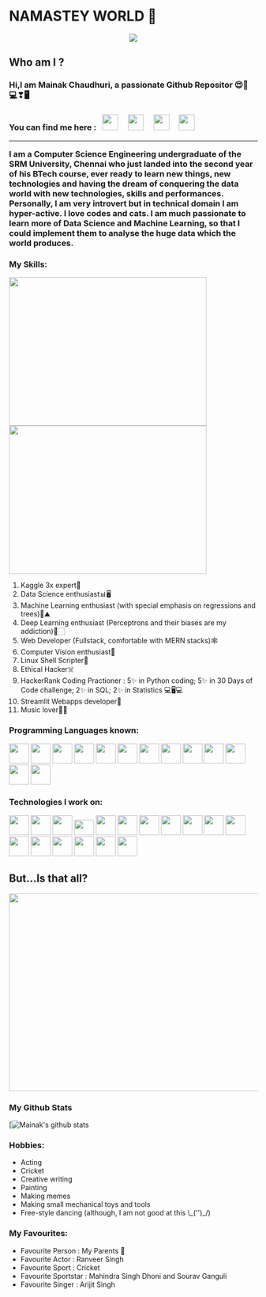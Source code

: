 # NAMASTEY WORLD 🙏
<center><img src="https://media3.giphy.com/media/SbKNFpFZEumGTkgPgA/source.gif"></center>
 
## Who am I ?
<h3> Hi,I am Mainak Chaudhuri, a passionate Github Repositor 😍💖💻❣🖥</h3>
<h3> You can find me here : 
<span><a href="http://www.github.com/MainakRepositor" title="Github"><i style="margin-right: 0.5em; color: #FFFFFF;" class="icon-home icon-4x"></i><img height="32" width="32" src="https://cdn.jsdelivr.net/npm/simple-icons@latest/icons/github.svg" /></a>&nbsp&nbsp&nbsp<a href="https://www.linkedin.com/in/mainak-chaudhuri-127898176/" title="Linkedin"><i style="margin-right: 0.5em;" class="icon-home icon-4x"></i><img height="32" width="32" src="https://user-images.githubusercontent.com/64016811/90974022-11a8ca00-e545-11ea-96a5-945e6704f134.png" /></a>&nbsp&nbsp&nbsp<a href="https://www.kaggle.com/mainakchaudhuri" title="Kaggle"><i style="margin-right: 0.5em;" class="icon-home icon-4x"></i><img height="32" width="32" src="https://user-images.githubusercontent.com/64016811/90973912-fee1c580-e543-11ea-8bd8-d5c75824b0df.png" /></a>&nbsp&nbsp&nbsp<a href="https://www.hackerrank.com/sultankhilji001" title="HackerRank"><i style="margin-right: 0.5em;" class="icon-home icon-4x"></i><img height="32" width="32" src="https://user-images.githubusercontent.com/64016811/90974048-3c931e00-e545-11ea-9a62-608a72609c14.png" /></a></span>
<br>
<hr>
I am a Computer Science Engineering undergraduate of the SRM University, Chennai who just landed into the second year of his BTech course, ever ready to learn new things, new technologies and having the dream of conquering the data world with new technologies, skills and performances. Personally, I am very introvert but in technical domain I am hyper-active. I love codes and cats. I am much passionate to learn more of Data Science and Machine Learning, so that I could implement them to analyse the huge data which the world produces.
<br>

### My Skills:
<span><img height="300" width="400" src="https://lh3.googleusercontent.com/proxy/w03M-2k3dQ9kFrapQmCrieFqJkv1HxTOb2A60Z3GdSlUgp0R-ulNy2D_TiEHCerlBx_7QPEeucGycLh49zaOuP4FlYJe"/>    <img height="300" width="400" src="https://i.pinimg.com/originals/2e/b2/5d/2eb25d7e596698a326cb18ea6ad72f2a.gif"></span>
<ol>
  <li>Kaggle 3x expert🦢</li>
  <li>Data Science enthusiast📊🖥</li>
  <li>Machine Learning enthusiast (with special emphasis on regressions and trees)🌳⛰️</li>
  <li>Deep Learning enthusiast (Perceptrons and their biases are my addiction)🧠🏻</li>
  <li>Web Developer (Fullstack, comfortable with MERN stacks)🕸️</li>
  <li>Computer Vision enthusiast🤖</li>
  <li>Linux Shell Scripter🐧</li>
  <li>Ethical Hacker☠️</li>
  <li>HackerRank Coding Practioner : 5✨ in Python coding; 5✨ in 30 Days of Code challenge; 2✨ in SQL; 2✨ in Statistics 💻🖥💻</li>
  <li>Streamlit Webapps developer📱</li>
  <li>Music lover🎼🎵</li>
  </ol>
    
### Programming Languages known:
<scan><img height="40" width="40" src="https://user-images.githubusercontent.com/64016811/90972902-8fb3a380-e53a-11ea-98cb-a2093c274d27.png" />
 <img height="40" width="40" src="https://user-images.githubusercontent.com/64016811/90973568-d1474d00-e540-11ea-9cea-82845add91a7.png"/>
 <img height="40" width="40" src="https://user-images.githubusercontent.com/64016811/90973537-89c0c100-e540-11ea-81c3-cf040aeaedb1.png"/>
 <img height="40" width="40" src="https://user-images.githubusercontent.com/64016811/90973303-744a9780-e53e-11ea-865f-e8582e7550a4.png"/>
 <img height="40" width="40" src="https://user-images.githubusercontent.com/64016811/90973308-7ca2d280-e53e-11ea-840e-6f2de883472d.png"/>
 <img height="40" width="40" src="https://user-images.githubusercontent.com/64016811/90973313-8af0ee80-e53e-11ea-8b0e-7e46a9b3c75e.png"/>
 <img height="40" width="40" src="https://user-images.githubusercontent.com/64016811/90973323-a1974580-e53e-11ea-9d86-9e105be955b6.png"/>
 <img height="40" width="40" src="https://user-images.githubusercontent.com/64016811/90973328-b542ac00-e53e-11ea-9563-29943cb5b0d2.png"/>
 <img height="40" width="40" src="https://user-images.githubusercontent.com/64016811/90973336-c095d780-e53e-11ea-8590-77cf7c43cbd0.png"/>
 <img height="40" width="40" src="https://user-images.githubusercontent.com/64016811/90973342-cf7c8a00-e53e-11ea-9684-00faacadbd14.png"/>
 <img height="40" width="40" src="https://user-images.githubusercontent.com/64016811/90973347-dc00e280-e53e-11ea-8072-7dd69c270cd9.png"/>
 <img height="40" width="40" src="https://user-images.githubusercontent.com/64016811/90973375-19fe0680-e53f-11ea-8cc3-62ea90a45d06.png"/>
 <img height="40" width="40" src="https://user-images.githubusercontent.com/64016811/90973583-fb007400-e540-11ea-9634-6c4f1657ed77.png"/>
 </scan>

### Technologies I work on:
<scan><img height="40" width="40" src="https://user-images.githubusercontent.com/64016811/90973890-c7731900-e543-11ea-863e-807c11bedcb9.png" />
 <img height="40" width="40" src="https://user-images.githubusercontent.com/64016811/90974055-4ddc2a80-e545-11ea-83e4-a14f29d3b29c.png" />
 <img height="40" width="40" src="https://user-images.githubusercontent.com/64016811/90974121-d22ead80-e545-11ea-86fa-b74cb258177f.png" />
 <img height="31" width="40" src="https://user-images.githubusercontent.com/64016811/90974102-b0cdc180-e545-11ea-93df-cfba3bceeeba.png" />
 <img height="40" width="40" src="https://user-images.githubusercontent.com/64016811/90974008-e6be7600-e544-11ea-8ebe-9f398325e1e4.png" />
 <img height="40" width="40" src="https://user-images.githubusercontent.com/64016811/90973996-d0181f00-e544-11ea-995d-10583273383e.png" />
 <img height="40" width="40" src="https://user-images.githubusercontent.com/64016811/90977373-92c28a00-e562-11ea-8631-ad6aa9c62a7f.png" />
 <img height="40" width="40" src="https://user-images.githubusercontent.com/64016811/90973959-8e877400-e544-11ea-871b-602f7e649691.png" />
 <img height="40" width="40" src="https://user-images.githubusercontent.com/64016811/90973958-83ccdf00-e544-11ea-9a8e-a250c80a708f.png" />
 <img height="40" width="40" src="https://user-images.githubusercontent.com/64016811/90973947-5e3fd580-e544-11ea-87df-8bcb89c70113.png" />
 <img height="40" width="40" src="https://user-images.githubusercontent.com/64016811/90973940-48caab80-e544-11ea-9369-9854cce9b94e.png" />
 <img height="40" width="40" src="https://user-images.githubusercontent.com/64016811/90973861-9b579800-e543-11ea-9a15-13c79ec872b9.png" />
 <img height="40" width="40" src="https://user-images.githubusercontent.com/64016811/90973903-e5d91480-e543-11ea-8444-d9449659d598.png" />
 <img height="40" width="40" src="https://user-images.githubusercontent.com/64016811/90977437-2f852780-e563-11ea-8f0c-d1d27bb9d552.png" />
 <img height="40" width="40" src="https://user-images.githubusercontent.com/64016811/90977451-4af03280-e563-11ea-8986-8495252219de.png" />
 <img height="40" width="40" src="https://user-images.githubusercontent.com/64016811/90977455-5ba0a880-e563-11ea-8ba9-e975452f2d68.png" />
 <img height="40" width="40" src="https://user-images.githubusercontent.com/64016811/90977503-94408200-e563-11ea-8c7d-f5c4d56e191d.png" />
 </scan>
 
 ## But...Is that all?
 <center><img height="400" width="600" src="https://i.pinimg.com/originals/5f/c1/7e/5fc17ef4fff6c14805727b41f82dbb47.gif" /></center>
 
 ### My Github Stats
  [![Mainak's github stats](https://github-readme-stats.vercel.app/api?username=MainakRepositor&show_icons=true&theme=radical)
 
 
 ### Hobbies:
 <ul>
 <li> Acting </li>
 <li> Cricket</li>
 <li> Creative writing </li>
 <li> Painting </li>
 <li> Making memes </li>
 <li> Making small mechanical toys and tools </li>        
 <li> Free-style dancing (although, I am not good at this \_('')_/) </li>
 </ul> 

### My Favourites:
<ul>
 <li> Favourite Person : My Parents 💖 </li>
 <li> Favourite Actor  : Ranveer Singh  </li>
 <li> Favourite Sport  : Cricket </li>
 <li> Favourite Sportstar : Mahindra Singh Dhoni and Sourav Ganguli </li>
 <li> Favourite Singer : Arijit Singh </li>
 </ul>
